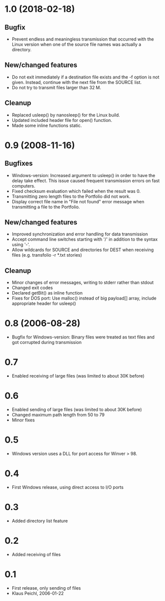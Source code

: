 
# 1.0  (2018-02-18)

## Bugfix

- Prevent endless and meaningless transmission that occurred with the Linux version when one of the source file names was actually a directory.

## New/changed features

- Do not exit immediately if a destination file exists and the -f option is not given. Instead, continue with the next file from the SOURCE list.
- Do not try to transmit files larger than 32 M.

## Cleanup

- Replaced usleep() by nanosleep() for the Linux build.
- Updated included header file for open() function.
- Made some inline functions static.

# 0.9 (2008-11-16)

## Bugfixes

- Windows-version: Increased argument to usleep() in order to have the delay take effect. This issue caused frequent transmission errors on fast computers.
- Fixed checksum evaluation which failed when the result was 0.
- Transmitting zero length files to the Portfolio did not work.
- Display correct file name in "File not found" error message when transmitting a file to the Portfolio.

## New/changed features

- Improved synchronization and error handling for data transmission
- Accept command line switches starting with '/' in addition to the syntax using '-'.
- Allow wildcards for SOURCE and directories for DEST when receiving files (e.g. transfolio -r *.txt stories)

## Cleanup

- Minor changes of error messages, writing to stderr rather than stdout
- Changed exit codes
- Declared getBit() as inline function
- Fixes for DOS port: Use malloc() instead of big payload[] array, include appropriate header for usleep()

# 0.8  (2006-08-28)

- Bugfix for Windows-version: Binary files were treated as text files and got corrupted during transmission

# 0.7

- Enabled receiving of large files (was limited to about 30K before)

# 0.6  

- Enabled sending of large files (was limited to about 30K before)
- Changed maximum path length from 50 to 79
- Minor fixes

# 0.5

- Windows version uses a DLL for port access for Winver > 98.

# 0.4  

- First Windows release, using direct access to I/O ports

# 0.3  

- Added directory list feature

# 0.2  

- Added receiving of files

# 0.1  

- First release, only sending of files
- Klaus Peichl, 2006-01-22